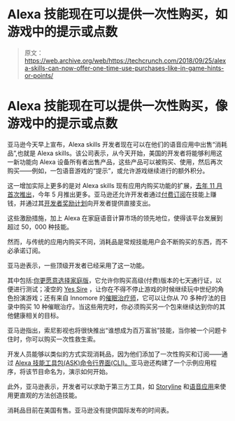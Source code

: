 # Alexa 技能现在可以提供一次性购买，如游戏中的提示或点数 

> 原文：<https://web.archive.org/web/https://techcrunch.com/2018/09/25/alexa-skills-can-now-offer-one-time-use-purchases-like-in-game-hints-or-points/>

# Alexa 技能现在可以提供一次性购买，像游戏中的提示或点数

亚马逊今天早上宣布，Alexa skills 开发者现在可以在他们的语音应用中出售“消耗品”,也就是 Alexa skills。该公司表示，从今天开始，美国的开发者将能够利用这一新功能向 Alexa 设备所有者出售产品，这些产品可以被购买、使用，然后再次购买——例如，一包语音游戏的“提示”，或允许游戏继续进行的额外积分。

这一增加实际上更多的是对 Alexa skills 现有应用内购买功能的扩展，[去年 11 月首次推出](https://web.archive.org/web/20221204164119/https://techcrunch.com/2017/11/29/amazon-adds-in-skill-purchases-for-alexa/)，今年 5 月推出更多。亚马逊还允许开发者通过[付费订阅](https://web.archive.org/web/20221204164119/https://techcrunch.com/2017/10/25/amazon-introduces-subscriptions-for-alexa-skills-makes-them-free-for-prime-members/)在技能上赚钱，并通过其[开发者奖励计划](https://web.archive.org/web/20221204164119/http://developer.amazon.com/alexa-skills-kit/rewards)向开发者提供直接支出。

这些激励措施，加上 Alexa 在家庭语音计算市场的领先地位，使得该平台发展到超过 50，000 种技能。

然而，与传统的应用内购买不同，消耗品是常规技能用户会不断购买的东西，而不必承诺订阅。

亚马逊表示，一些顶级开发者已经采用了这一功能。

其中包括:[你更愿意选择家庭版](https://web.archive.org/web/20221204164119/https://www.amazon.com/dp/B06WGV16HR)，它允许你购买高级(付费)版本的七天通行证，以便进行测试；凌空的 [Yes Sire](https://web.archive.org/web/20221204164119/https://www.amazon.com/dp/B071ZR5HKR) ，让你在不得不停止游戏的时候继续玩中世纪的角色扮演游戏；还有来自 Innomore 的[催眠治疗师](https://web.archive.org/web/20221204164119/https://www.amazon.com/dp/B01LYS8SYO)，它可以让你从 70 多种疗法的目录中购买 10 种催眠治疗。当这些用完时，你必须购买另一个包来继续达到你的其他健康相关的目标。

亚马逊指出，索尼影视也将很快推出“谁想成为百万富翁”技能，当你被一个问题卡住时，你可以购买一次性救生索。

开发人员能够以类似的方式实现消耗品，因为他们添加了一次性购买和订阅——通过 [Alexa 技能工具包(ASK)命令行界面(CLI)。](https://web.archive.org/web/20221204164119/https://developer.amazon.com/docs/smapi/quick-start-alexa-skills-kit-command-line-interface.html)亚马逊还构建了一个示例应用程序，将该节目命名为，演示如何开始。

此外，亚马逊表示，开发者可以求助于第三方工具，如 [Storyline](https://web.archive.org/web/20221204164119/https://getstoryline.com/) 和[语音应用](https://web.archive.org/web/20221204164119/https://voiceapps.com/)来使用更直观的方法创造技能。

消耗品目前在美国有售。亚马逊没有提供国际发布的时间表。